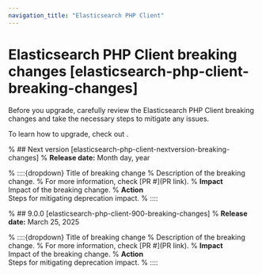 ```yaml
---
navigation_title: "Elasticsearch PHP Client"
---
```


# Elasticsearch PHP Client breaking changes [elasticsearch-php-client-breaking-changes]
Before you upgrade, carefully review the Elasticsearch PHP Client breaking changes and take the necessary steps to mitigate any issues. 

To learn how to upgrade, check out <uprade docs>.

% ## Next version [elasticsearch-php-client-nextversion-breaking-changes]
% **Release date:** Month day, year

% ::::{dropdown} Title of breaking change 
% Description of the breaking change.
% For more information, check [PR #](PR link).
% **Impact**<br> Impact of the breaking change.
% **Action**<br> Steps for mitigating deprecation impact.
% ::::

% ## 9.0.0 [elasticsearch-php-client-900-breaking-changes]
% **Release date:** March 25, 2025

% ::::{dropdown} Title of breaking change 
% Description of the breaking change.
% For more information, check [PR #](PR link).
% **Impact**<br> Impact of the breaking change.
% **Action**<br> Steps for mitigating deprecation impact.
% ::::